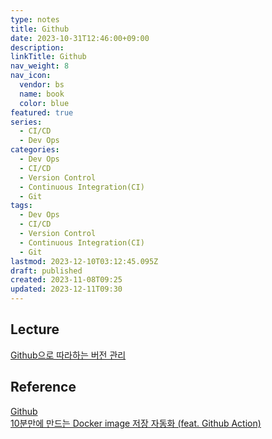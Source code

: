 ```yaml
---
type: notes
title: Github
date: 2023-10-31T12:46:00+09:00
description:
linkTitle: Github
nav_weight: 8
nav_icon:
  vendor: bs
  name: book
  color: blue
featured: true
series:
  - CI/CD
  - Dev Ops
categories:
  - Dev Ops
  - CI/CD
  - Version Control
  - Continuous Integration(CI)
  - Git
tags:
  - Dev Ops
  - CI/CD
  - Version Control
  - Continuous Integration(CI)
  - Git
lastmod: 2023-12-10T03:12:45.095Z
draft: published
created: 2023-11-08T09:25
updated: 2023-12-11T09:30
---
```


## Lecture

[Github으로 따라하는 버전 관리](https://www.boostcourse.org/cs102)

## Reference

[Github](https://git-scm.com/book/ko/v2/GitHub-%EA%B3%84%EC%A0%95-%EB%A7%8C%EB%93%A4%EA%B3%A0-%EC%84%A4%EC%A0%95%ED%95%98%EA%B8%B0)  
[10분만에 만드는 Docker image 저장 자동화 (feat. Github Action)](https://devocean.sk.com/search/techBoardDetail.do?ID=163350&boardType=)
